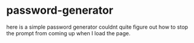 # password-generator
here is a simple password generator couldnt quite figure out how to stop the prompt from coming up when I load the page.